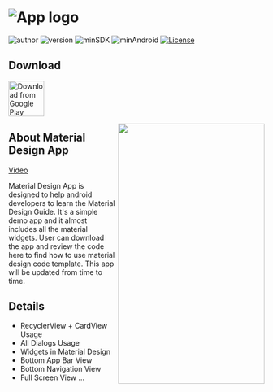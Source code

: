# ![App logo][]

![author][authorSvg] ![version][versSvg] ![minSDK][sdkSvg] ![minAndroid][androidSvg] [![License][licenseSvg]][license]

## Download

[<img src="https://play.google.com/intl/en_us/badges/images/generic/en_badge_web_generic.png" 
      alt="Download from Google Play" 
      height="70">](https://play.google.com/store/apps/details?id=com.eddy.materialdesign)

<img align="right" src="https://github.com/404nofound/MBTA_Boston_Transit/blob/master/demo1.gif" alt="" width="288" height="512" style="display: inline; float: right"/>

## About Material Design App

[Video](https://www.yichangshao.com/demo/demo.mp4)

Material Design App is designed to help android developers to learn the Material Design Guide. It's a simple demo app and it almost includes all the material widgets. User can download the app and review the code here to find how to use material design code template. This app will be updated from time to time.

## Details

* RecyclerView + CardView Usage
* All Dialogs Usage
* Widgets in Material Design
* Bottom App Bar View
* Bottom Navigation View
* Full Screen View
...

[App logo]: https://yichangshao.com/app/md_icon.png

[authorSvg]: https://img.shields.io/badge/author-S.YC-brightgreen.svg

[versSvg]: https://img.shields.io/badge/appVersion-v1.1-brightgreen.svg

[sdkSvg]: https://img.shields.io/badge/minSdkVersion-23-brightgreen.svg

[androidSvg]: https://img.shields.io/badge/minAndroid-6.0+-brightgreen.svg

[licenseSvg]: https://img.shields.io/badge/License-Apache--2.0-brightgreen.svg

[license]: https://github.com/404nofound/Material-Design/blob/master/LICENSE
